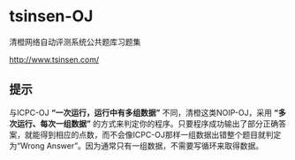 # tsinsen-OJ
清橙网络自动评测系统公共题库习题集

http://www.tsinsen.com/

## 提示

与ICPC-OJ **“一次运行，运行中有多组数据”** 不同，清橙这类NOIP-OJ，采用 **“多次运行、每次一组数据”** 的方式来判定你的程序。只要程序成功输出了部分正确答案，就能得到相应的点数，而不会像ICPC-OJ那样一组数据出错整个题目就判定为“Wrong Answer”。因为通常只有一组数据，不需要写循环来取得数据。
